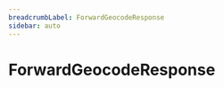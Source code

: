 ```yaml
---
breadcrumbLabel: ForwardGeocodeResponse
sidebar: auto
---
```


# ForwardGeocodeResponse

<ProxySummary/>

<ApiDocs/>
